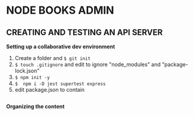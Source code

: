# NODE BOOKS ADMIN

## CREATING AND TESTING AN API SERVER

**Setting up a collaborative dev environment**

1. Create a folder and ```$ git init``` 
2. ```$ touch .gitignore``` and edit to ignore "node_modules" and "package-lock.json"
2. ```$ npm init -y ```
3. ```$  npm i -D jest supertest express```
4. edit package.json to contain
```
```


**Organizing the content**








